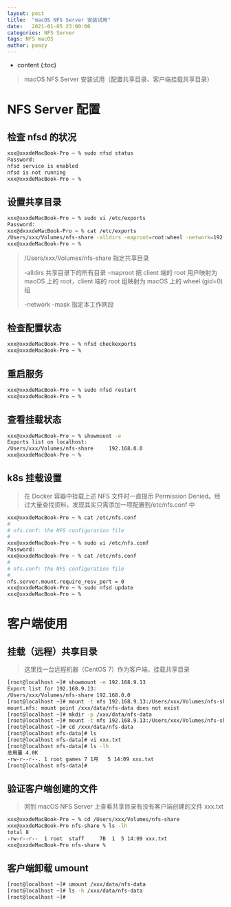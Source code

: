 ```yaml
---
layout: post
title:  "macOS NFS Server 安装试用"
date:   2021-01-05 23:00:00
categories: NFS Server
tags: NFS macOS
author: poazy
---
```


* content
{:toc}
> macOS NFS Server 安装试用（配置共享目录、客户端挂载共享目录）




# NFS Server 配置

## 检查 nfsd 的状况

```bash
xxx@xxxdeMacBook-Pro ~ % sudo nfsd status
Password:
nfsd service is enabled
nfsd is not running
xxx@xxxdeMacBook-Pro ~ % 
```

## 设置共享目录

```bash
xxx@xxxdeMacBook-Pro ~ % sudo vi /etc/exports
Password:
xxx@dxxxdeMacBook-Pro ~ % cat /etc/exports 
/Users/xxx/Volumes/nfs-share -alldirs -maproot=root:wheel -network=192.168.0.0 -mask=255.255.0.0
xxx@xxxdeMacBook-Pro ~ % 
```
> /Users/xxx/Volumes/nfs-share 指定共享目录
> 
> -alldirs 共享目录下的所有目录
> -maproot 把 client 端的 root 用户映射为 macOS 上的 root，client 端的 root 组映射为 macOS 上的 wheel (gid=0) 组
> 
> -network -mask 指定本工作网段
> 

## 检查配置状态

```bash
xxx@xxxdeMacBook-Pro ~ % nfsd checkexports
xxx@xxxdeMacBook-Pro ~ % 
```

## 重启服务

```bash
xxx@xxxdeMacBook-Pro ~ % sudo nfsd restart
xxx@xxxdeMacBook-Pro ~ % 
```

## 查看挂载状态

```bash
xxx@xxxdeMacBook-Pro ~ % showmount -e     
Exports list on localhost:
/Users/xxx/Volumes/nfs-share     192.168.0.0
xxx@xxxdeMacBook-Pro ~ %
```

## k8s 挂载设置
> 在 Docker 容器中挂载上述 NFS 文件时一直提示 Permission Denied。经过大量查找资料，发现其实只需添加一项配置到/etc/nfs.conf 中

```bash
xxx@xxxdeMacBook-Pro ~ % cat /etc/nfs.conf 
#
# nfs.conf: the NFS configuration file
#
xxx@xxxdeMacBook-Pro ~ % sudo vi /etc/nfs.conf 
Password:
xxx@xxxdeMacBook-Pro ~ % cat /etc/nfs.conf    
#
# nfs.conf: the NFS configuration file
#
nfs.server.mount.require_resv_port = 0
xxx@xxxdeMacBook-Pro ~ % sudo nfsd update
xxx@xxxdeMacBook-Pro ~ % 
```

# 客户端使用

## 挂载（远程）共享目录
> 这里找一台远程机器（CentOS 7）作为客户端，挂载共享目录

```bash
[root@localhost ~]# showmount -e 192.168.9.13
Export list for 192.168.9.13:
/Users/xxx/Volumes/nfs-share 192.168.0.0
[root@localhost ~]# mount -t nfs 192.168.9.13:/Users/xxx/Volumes/nfs-share /xxx/data/nfs-data
mount.nfs: mount point /xxx/data/nfs-data does not exist
[root@localhost ~]# mkdir -p /xxx/data/nfs-data
[root@localhost ~]# mount -t nfs 192.168.9.13:/Users/xxx/Volumes/nfs-share /xxx/data/nfs-data
[root@localhost ~]# cd /xxx/data/nfs-data
[root@localhost nfs-data]# ls
[root@localhost nfs-data]# vi xxx.txt
[root@localhost nfs-data]# ls -lh
总用量 4.0K
-rw-r--r--. 1 root games 7 1月   5 14:09 xxx.txt
[root@localhost nfs-data]#
```

## 验证客户端创建的文件
> 回到 macOS NFS Server 上查看共享目录有没有客户端创建的文件 xxx.txt 

```bash
xxx@xxxdeMacBook-Pro ~ % cd /Users/xxx/Volumes/nfs-share
xxx@xxxdeMacBook-Pro nfs-share % ls -lh
total 8
-rw-r--r--  1 root  staff     7B  1  5 14:09 xxx.txt
xxx@xxxdeMacBook-Pro nfs-share % 
```

## 客户端卸载 umount

```bash
[root@localhost ~]# umount /xxx/data/nfs-data
[root@localhost ~]# ls -h /xxx/data/nfs-data
[root@localhost ~]#
```